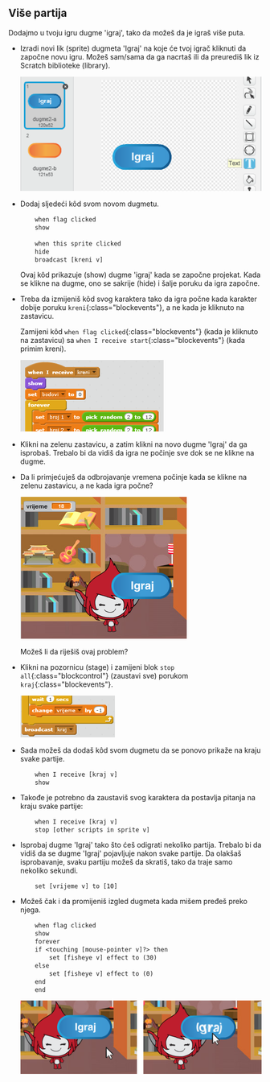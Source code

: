 ## Više partija

Dodajmo u tvoju igru dugme 'igraj', tako da možeš da je igraš više puta.

+ Izradi novi lik (sprite) dugmeta 'Igraj' na koje će tvoj igrač kliknuti da započne novu igru. Možeš sam/sama da ga nacrtaš ili da preurediš lik iz Scratch biblioteke (library).
    
    ![screenshot](images/brain-play.png)

+ Dodaj sljedeći kôd svom novom dugmetu.
    
    ```blocks
        when flag clicked
        show
    
        when this sprite clicked
        hide
        broadcast [kreni v]
    ```
    
    Ovaj kôd prikazuje (show) dugme 'igraj' kada se započne projekat. Kada se klikne na dugme, ono se sakrije (hide) i šalje poruku da igra započne.

+ Treba da izmijeniš kôd svog karaktera tako da igra počne kada karakter dobije poruku `kreni`{:class="blockevents"}, a ne kada je kliknuto na zastavicu.
    
    Zamijeni kôd `when flag clicked`{:class="blockevents"} (kada je kliknuto na zastavicu) sa `when I receive start`{:class="blockevents"} (kada primim kreni).
    
    ![screenshot](images/brain-start.png)

+ Klikni na zelenu zastavicu, a zatim klikni na novo dugme 'Igraj' da ga isprobaš. Trebalo bi da vidiš da igra ne počinje sve dok se ne klikne na dugme.

+ Da li primjećuješ da odbrojavanje vremena počinje kada se klikne na zelenu zastavicu, a ne kada igra počne?
    
    ![screenshot](images/brain-timer-bug.png)
    
    Možeš li da riješiš ovaj problem?

+ Klikni na pozornicu (stage) i zamijeni blok `stop all`{:class="blockcontrol"} (zaustavi sve) porukom `kraj`{:class="blockevents"}.
    
    ![screenshot](images/brain-end.png)

+ Sada možeš da dodaš kôd svom dugmetu da se ponovo prikaže na kraju svake partije.
    
    ```blocks
        when I receive [kraj v]
        show
    ```

+ Takođe je potrebno da zaustaviš svog karaktera da postavlja pitanja na kraju svake partije:
    
    ```blocks
        when I receive [kraj v]
        stop [other scripts in sprite v]
    ```

+ Isprobaj dugme 'Igraj' tako što ćeš odigrati nekoliko partija. Trebalo bi da vidiš da se dugme 'Igraj' pojavljuje nakon svake partije. Da olakšaš isprobavanje, svaku partiju možeš da skratiš, tako da traje samo nekoliko sekundi.
    
    ```blocks
        set [vrijeme v] to [10]
    ```

+ Možeš čak i da promijeniš izgled dugmeta kada mišem pređeš preko njega.
    
    ```blocks
        when flag clicked
        show
        forever
        if <touching [mouse-pointer v]?> then
            set [fisheye v] effect to (30)
        else
            set [fisheye v] effect to (0)
        end
        end
    ```
    
    ![screenshot](images/brain-fisheye.png)